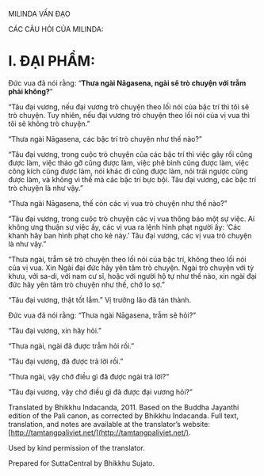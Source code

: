  

MILINDA VẤN ĐẠO

CÁC CÂU HỎI CỦA MILINDA:

# I. ĐẠI PHẨM:

Đức vua đã nói rằng: “**Thưa ngài Nāgasena, ngài sẽ trò chuyện với trẫm phải không?**”

“Tâu đại vương, nếu đại vương trò chuyện theo lối nói của bậc trí thì tôi sẽ trò chuyện. Tuy nhiên, nếu đại vương trò chuyện theo lối nói của vị vua thì tôi sẽ không trò chuyện.”

“Thưa ngài Nāgasena, các bậc trí trò chuyện như thế nào?”

“Tâu đại vương, trong cuộc trò chuyện của các bậc trí thì việc gây rối cũng được làm, việc tháo gỡ cũng được làm, việc phê bình cũng được làm, việc công kích cũng được làm, nói khác đi cũng được làm, nói trái ngược cũng được làm, và không vì thế mà các bậc trí bực bội. Tâu đại vương, các bậc trí trò chuyện là như vậy.”

“Thưa ngài Nāgasena, thế còn các vị vua trò chuyện như thế nào?”

“Tâu đại vương, trong cuộc trò chuyện các vị vua thông báo một sự việc. Ai không ưng thuận sự việc ấy, các vị vua ra lệnh hình phạt người ấy: ‘Các khanh hãy ban hình phạt cho kẻ này.’ Tâu đại vương, các vị vua trò chuyện là như vậy.”

“Thưa ngài, trẫm sẽ trò chuyện theo lối nói của bậc trí, không theo lối nói của vị vua. Xin Ngài đại đức hãy yên tâm trò chuyện. Ngài trò chuyện với tỳ khưu, với sa-di, với nam cư sĩ, hoặc với người hộ tự như thế nào, xin ngài đại đức hãy yên tâm trò chuyện như thế, chớ lo sợ.”

“Tâu đại vương, thật tốt lắm.” Vị trưởng lão đã tán thành.

Đức vua đã nói rằng: “Thưa ngài Nāgasena, trẫm sẽ hỏi?”

“Tâu đại vương, xin hãy hỏi.”

“Thưa ngài, ngài đã được trẫm hỏi rồi.”

“Tâu đại vương, đã được trả lời rồi.”

“Thưa ngài, vậy chớ điều gì đã được ngài trả lời?”

“Tâu đại vương, vậy chớ điều gì đã được đại vương hỏi?”

Translated by Bhikkhu Indacanda, 2011. Based on the Buddha Jayanthi edition of the Pali canon, as corrected by Bhikkhu Indacanda. Full text, translation, and notes are available at the translator’s website: [http://tamtangpaliviet.net/](http://tamtangpaliviet.net/).

Used by kind permission of the translator.

Prepared for SuttaCentral by Bhikkhu Sujato.